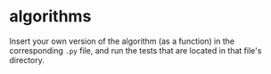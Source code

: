 # algorithms

Insert your own version of the algorithm (as a function) in the corresponding `.py` file, and run the tests that are located in that file's directory.


